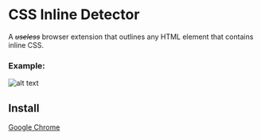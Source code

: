 # CSS Inline Detector


A _~~useless~~_ browser extension that outlines any HTML element that contains inline CSS.


### Example:

![alt text](https://i.imgur.com/vNr2bJy.png)

## Install
[Google Chrome](https://google.com)
